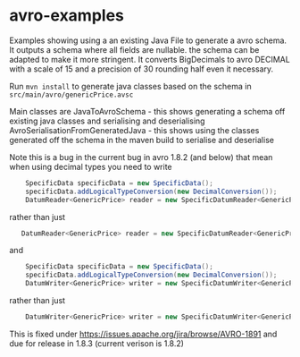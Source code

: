 # avro-examples

Examples showing using a an existing Java File to generate a avro schema. It outputs a schema where all fields are nullable. 
the schema can be adapted to make it more stringent. It converts BigDecimals to avro DECIMAL with a scale of 15 and a precision of 30 
rounding half even it necessary.

Run 
``mvn install``
to generate java classes based on the schema in 
``src/main/avro/genericPrice.avsc``

Main classes are
JavaToAvroSchema - this shows generating a schema off existing java classes and serialising and deserialising
AvroSerialisationFromGeneratedJava - this shows using the classes generated off the schema in the maven build to serialise and deserialise

Note this is a bug in the current bug in avro 1.8.2 (and below) that mean when using decimal types you need to write

```java
    SpecificData specificData = new SpecificData();
    specificData.addLogicalTypeConversion(new DecimalConversion());
    DatumReader<GenericPrice> reader = new SpecificDatumReader<GenericPrice>(new GenericPrice().getSchema(),new GenericPrice().getSchema(),specificData);
```

rather than just

```java
   DatumReader<GenericPrice> reader = new SpecificDatumReader<GenericPrice>(new GenericPrice().getSchema());
```

and 

```java
    SpecificData specificData = new SpecificData();
    specificData.addLogicalTypeConversion(new DecimalConversion());
    DatumWriter<GenericPrice> writer = new SpecificDatumWriter<GenericPrice>(new GenericPrice().getSchema(),specificData);
```

rather than just

```java
    DatumWriter<GenericPrice> writer = new SpecificDatumWriter<GenericPrice>(new GenericPrice().getSchema());
```

This is fixed under https://issues.apache.org/jira/browse/AVRO-1891 and due for release in 1.8.3 (current verison is 1.8.2)
